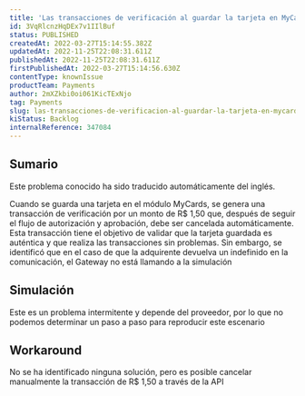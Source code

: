 ```yaml
---
title: 'Las transacciones de verificación al guardar la tarjeta en MyCards no se cancelan automáticamente'
id: 3VqRlcnzHqDEx7v1IIlBuf
status: PUBLISHED
createdAt: 2022-03-27T15:14:55.382Z
updatedAt: 2022-11-25T22:08:31.611Z
publishedAt: 2022-11-25T22:08:31.611Z
firstPublishedAt: 2022-03-27T15:14:56.630Z
contentType: knownIssue
productTeam: Payments
author: 2mXZkbi0oi061KicTExNjo
tag: Payments
slug: las-transacciones-de-verificacion-al-guardar-la-tarjeta-en-mycards-no-se-cancelan-automaticamente
kiStatus: Backlog
internalReference: 347084
---
```


## Sumario

<div class="alert alert-info">
  <p>Este problema conocido ha sido traducido automáticamente del inglés.</p>
</div>


Cuando se guarda una tarjeta en el módulo MyCards, se genera una transacción de verificación por un monto de R$ 1,50 que, después de seguir el flujo de autorización y aprobación, debe ser cancelada automáticamente. Esta transacción tiene el objetivo de validar que la tarjeta guardada es auténtica y que realiza las transacciones sin problemas.
Sin embargo, se identificó que en el caso de que la adquirente devuelva un indefinido en la comunicación, el Gateway no está llamando a la simulación



## Simulación


Este es un problema intermitente y depende del proveedor, por lo que no podemos determinar un paso a paso para reproducir este escenario



## Workaround


No se ha identificado ninguna solución, pero es posible cancelar manualmente la transacción de R$ 1,50 a través de la API

